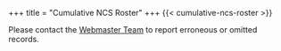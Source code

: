 +++
title = "Cumulative NCS Roster"
+++
{{< cumulative-ncs-roster >}}

<div class="banner noprint">
	<p>Please contact the <a href="mailto:webmaster@rrra.org">Webmaster Team</a>
	to report erroneous or omitted records.</p>
</div>
<p class="clear"></p>
